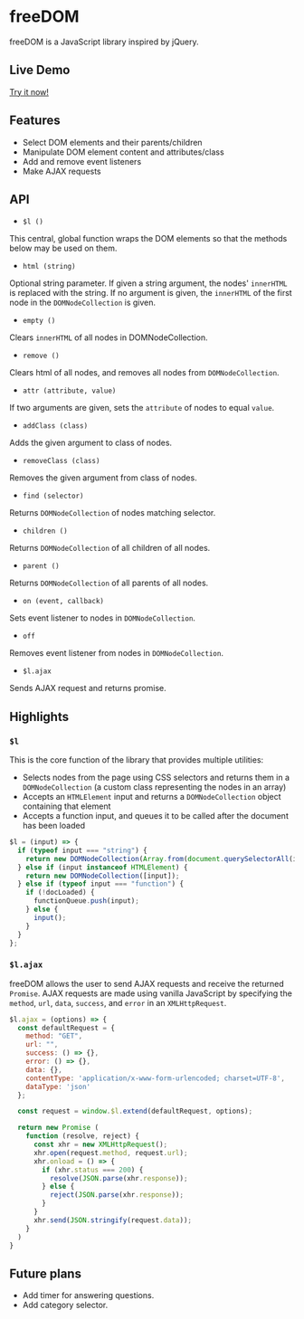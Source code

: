 # freeDOM

freeDOM is a JavaScript library inspired by jQuery.

## Live Demo
[Try it now!](https://kokokola694.github.io/freeDOM/)

## Features
* Select DOM elements and their parents/children
* Manipulate DOM element content and attributes/class
* Add and remove event listeners
* Make AJAX requests

## API
* `$l ()`

This central, global function wraps the DOM elements so that the methods below may be used on them.
* `html (string)`

Optional string parameter. If given a string argument, the nodes' `innerHTML` is replaced with the string. If no argument is given, the `innerHTML` of the first node in the `DOMNodeCollection` is given.
* `empty ()`

Clears `innerHTML` of all nodes in DOMNodeCollection.
* `remove ()`

Clears html of all nodes, and removes all nodes from `DOMNodeCollection`.
* `attr (attribute, value)`

If two arguments are given, sets the `attribute` of nodes to equal `value`.
* `addClass (class)`

Adds the given argument to class of nodes.
* `removeClass (class)`

Removes the given argument from class of nodes.
* `find (selector)`

Returns `DOMNodeCollection` of nodes matching selector.
* `children ()`

Returns `DOMNodeCollection` of all children of all nodes.
* `parent ()`

Returns `DOMNodeCollection` of all parents of all nodes.
* `on (event, callback)`

Sets event listener to nodes in `DOMNodeCollection`.
* `off`

Removes event listener from nodes in `DOMNodeCollection`.
* `$l.ajax`

Sends AJAX request and returns promise.

## Highlights
### `$l`
This is the core function of the library that provides multiple utilities:
* Selects nodes from the page using CSS selectors and returns them in a `DOMNodeCollection` (a custom class representing the nodes in an array)
* Accepts an `HTMLElement` input and returns a `DOMNodeCollection` object containing that element
* Accepts a function input, and queues it to be called after the document has been loaded

```javascript
$l = (input) => {
  if (typeof input === "string") {
    return new DOMNodeCollection(Array.from(document.querySelectorAll(input)))
  } else if (input instanceof HTMLElement) {
    return new DOMNodeCollection([input]);
  } else if (typeof input === "function") {
    if (!docLoaded) {
      functionQueue.push(input);
    } else {
      input();
    }
  }
};
```

### `$l.ajax`

freeDOM allows the user to send AJAX requests and receive the returned `Promise`. AJAX requests are made using vanilla JavaScript by specifying the `method`, `url`, `data`, `success`, and `error` in an `XMLHttpRequest`.

```javascript
$l.ajax = (options) => {
  const defaultRequest = {
    method: "GET",
    url: "",
    success: () => {},
    error: () => {},
    data: {},
    contentType: 'application/x-www-form-urlencoded; charset=UTF-8',
    dataType: 'json'
  };

  const request = window.$l.extend(defaultRequest, options);

  return new Promise (
    function (resolve, reject) {
      const xhr = new XMLHttpRequest();
      xhr.open(request.method, request.url);
      xhr.onload = () => {
        if (xhr.status === 200) {
          resolve(JSON.parse(xhr.response));
        } else {
          reject(JSON.parse(xhr.response));
        }
      }
      xhr.send(JSON.stringify(request.data));
    }
  )
}
```

## Future plans
* Add timer for answering questions.
* Add category selector.
